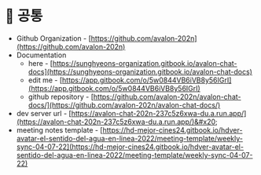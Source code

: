 # 🤣 공통

* Github Organization - [https://github.com/avalon-202n](https://github.com/avalon-202n)
* Documentation&#x20;
  * here -  [https://sunghyeons-organization.gitbook.io/avalon-chat-docs](https://sunghyeons-organization.gitbook.io/avalon-chat-docs)
  * edit me - [https://app.gitbook.com/o/5w0844VB6iVB8y56IGrI](https://app.gitbook.com/o/5w0844VB6iVB8y56IGrI)
  * github repository - [https://github.com/avalon-202n/avalon-chat-docs/](https://github.com/avalon-202n/avalon-chat-docs/)
* dev server url - [https://avalon-chat-202n-237c5z6xwa-du.a.run.app/](https://avalon-chat-202n-237c5z6xwa-du.a.run.app/)&#x20;
* meeting notes template - [https://hd-mejor-cines24.gitbook.io/hdver-avatar-el-sentido-del-agua-en-linea-2022/meeting-template/weekly-sync-04-07-22](https://hd-mejor-cines24.gitbook.io/hdver-avatar-el-sentido-del-agua-en-linea-2022/meeting-template/weekly-sync-04-07-22)
